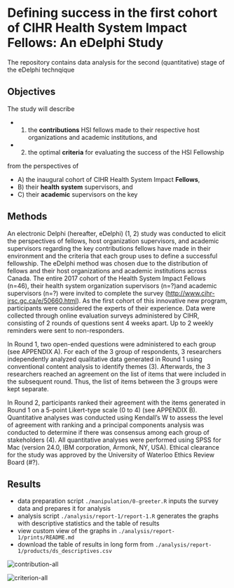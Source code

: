Defining success in the first cohort of CIHR Health System Impact Fellows: An eDelphi Study
=========

The repository contains data analysis for the second (quantitative) stage of the eDelphi technqique

## Objectives
The study will describe 
- 1) the __contributions__ HSI fellows made to their respective host organizations and academic institutions, and 
- 2) the optimal __criteria__ for evaluating the success of the HSI Fellowship

from the perspectives of 
- A) the inaugural cohort of CIHR Health System Impact __Fellows__, 
- B) their __health system__ supervisors, and 
- C) their __academic__ supervisors on the key 

## Methods

An electronic Delphi (hereafter, eDelphi) (1, 2) study was conducted to elicit the perspectives of fellows, host organization supervisors, and academic supervisors regarding the key contributions fellows have made in their environment and the criteria that each group uses to define a successful fellowship. The eDelphi method was chosen due to the distribution of fellows and their host organizations and academic institutions across Canada.
The entire 2017 cohort of the Health System Impact Fellows (n=46), their health system organization supervisors (n=?)and academic supervisors (n=?) were invited to complete the survey (http://www.cihr-irsc.gc.ca/e/50660.html). As the first cohort of this innovative new program, participants were considered the experts of their experience. Data were collected through online evaluation surveys administered by CIHR, consisting of 2 rounds of questions sent 4 weeks apart. Up to 2 weekly reminders were sent to non-responders. 

In Round 1, two open-ended questions were administered to each group (see APPENDIX A). For each of the 3 group of respondents, 3 researchers independently analyzed qualitative data generated in Round 1 using conventional content analysis to identify themes (3). Afterwards, the 3 researchers reached an agreement on the list of items that were included in the subsequent round. Thus, the list of items between the 3 groups were kept separate. 

In Round 2, participants ranked their agreement with the items generated in Round 1 on a 5-point Likert-type scale (0 to 4) (see APPENDIX B). Quantitative analyses was conducted using Kendall’s W to assess the level of agreement with ranking and a principal components analysis was conducted to determine if there was consensus among each group of stakeholders (4). All quantitative analyses were performed using SPSS for Mac (version 24.0, IBM corporation, Armonk, NY, USA). Ethical clearance for the study was approved by the University of Waterloo Ethics Review Board (#?).


## Results

- data preparation script `./manipulation/0-greeter.R` inputs the survey data and prepares it for analysis
- analysis script `./analysis/report-1/report-1.R` generates the graphs with descriptive statistics and the table of results
- view custom view of the graphs in `./analysis/report-1/prints/README.md`
- download the table of results in long form from `./analysis/report-1/products/ds_descriptives.csv`

![contribution-all][contribution-all]

![criterion-all][criterion-all]

[contribution-all]:analysis/report-1/prints/Contribution.jpg
[contribution-common]:analysis/report-1/prints/Contribution-Common.jpg
[contribution-unique]:analysis/report-1/prints/Contribution-Unique.jpg


[criterion-all]:analysis/report-1/prints/Criterion.jpg
[criterion-common]:analysis/report-1/prints/Criterion-Common.jpg
[criterion-unique]:analysis/report-1/prints/Criterion-Unique.jpg
